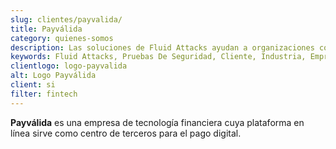 ```yaml
---
slug: clientes/payvalida/
title: Payválida
category: quienes-somos
description: Las soluciones de Fluid Attacks ayudan a organizaciones como Payválida a identificar vulnerabilidades de seguridad en sus sistemas y gestionar sus superficies de ataque.
keywords: Fluid Attacks, Pruebas De Seguridad, Cliente, Industria, Empresa, Organizacion, Pentesting, Hacking Etico, Payvalida
clientlogo: logo-payvalida
alt: Logo Payválida
client: si
filter: fintech
---
```


**Payválida** es una empresa de tecnología financiera
cuya plataforma en línea sirve como centro de terceros para el pago digital.

